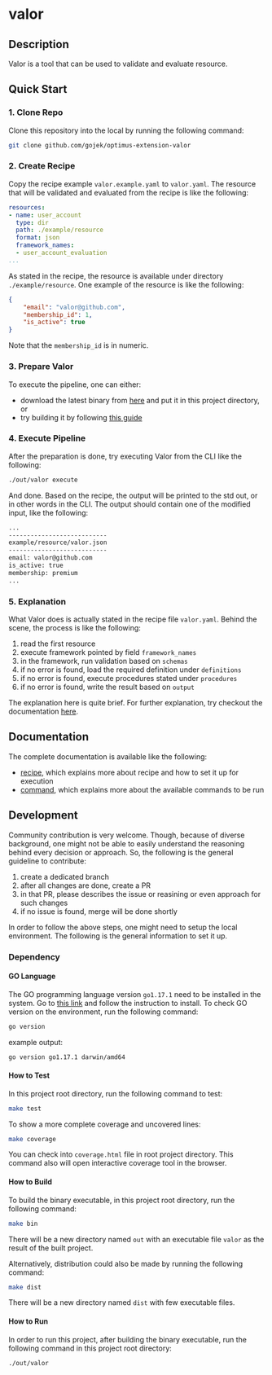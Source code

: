 # valor

## Description

Valor is a tool that can be used to validate and evaluate resource.

## Quick Start

### 1. Clone Repo

Clone this repository into the local by running the following command:

```zsh
git clone github.com/gojek/optimus-extension-valor
```

### 2. Create Recipe

Copy the recipe example `valor.example.yaml` to `valor.yaml`. The resource that will be validated and evaluated from the recipe is like the following:

```yaml
resources:
- name: user_account
  type: dir
  path: ./example/resource
  format: json
  framework_names:
  - user_account_evaluation
...
```

As stated in the recipe, the resource is available under directory `./example/resource`. One example of the resource is like the following:

```json
{
    "email": "valor@github.com",
    "membership_id": 1,
    "is_active": true
}
```

Note that the `membership_id` is in numeric.

### 3. Prepare Valor

To execute the pipeline, one can either:

* download the latest binary from [here](https://github.com/gojek/optimus-extension-valor/releases) and put it in this project directory, or
* try building it by following [this guide](#how-to-build)

### 4. Execute Pipeline

After the preparation is done, try executing Valor from the CLI like the following:

```zsh
./out/valor execute
```

And done. Based on the recipe, the output will be printed to the std out, or in other words in the CLI. The output should contain one of the modified input, like the following:

```zsh
...
---------------------------
example/resource/valor.json
---------------------------
email: valor@github.com
is_active: true
membership: premium
...
```

### 5. Explanation

What Valor does is actually stated in the recipe file `valor.yaml`. Behind the scene, the process is like the following:

1. read the first resource
2. execute framework pointed by field `framework_names`
3. in the framework, run validation based on `schemas`
4. if no error is found, load the required definition under `definitions`
5. if no error is found, execute procedures stated under `procedures`
6. if no error is found, write the result based on `output`

The explanation here is quite brief. For further explanation, try checkout the documentation [here](#documentation).

## Documentation

The complete documentation is available like the following:

* [recipe](./docs/recipe.md), which explains more about recipe and how to set it up for execution
* [command](./docs/command.md), which explains more about the available commands to be run

## Development

Community contribution is very welcome. Though, because of diverse background, one might not be able to easily understand the reasoning behind every decision or approach. So, the following is the general guideline to contribute:

1. create a dedicated branch
2. after all changes are done, create a PR
3. in that PR, please describes the issue or reasining or even approach for such changes
4. if no issue is found, merge will be done shortly

In order to follow the above steps, one might need to setup the local environment. The following is the general information to set it up.

### Dependency

#### GO Language

The GO programming language version `go1.17.1` need to be installed
in the system. Go to [this link](https://golang.org/doc/install) and follow
the instruction to install. To check GO version on the environment, run the following command:

```bash
go version
```

example output:

```bash
go version go1.17.1 darwin/amd64
```

#### How to Test

In this project root directory, run the following command to test:

```bash
make test
```

To show a more complete coverage and uncovered lines:

```bash
make coverage
```

You can check into `coverage.html` file in root project directory.
This command also will open interactive coverage tool in the browser.

#### How to Build

To build the binary executable, in this project root directory, run the following command:

```bash
make bin
```

There will be a new directory named `out` with an executable file `valor` as the result of the built project.

Alternatively, distribution could also be made by running the following command:

```bash
make dist
```

There will be a new directory named `dist` with few executable files.

#### How to Run

In order to run this project, after building the binary executable, run
the following command in this project root directory:

```bash
./out/valor
```
